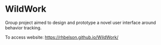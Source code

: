 # WildWork
Group project aimed to design and prototype a novel user interface around behavior tracking.

To access website: https://rhbelson.github.io/WildWork/
